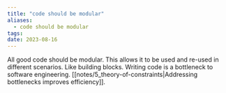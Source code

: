 ```yaml
---
title: "code should be modular"
aliases:
  - code should be modular
tags: 
date: 2023-08-16
---
```


All good code should be modular. This allows it to be used and re-used in different scenarios. Like building blocks. Writing code is a bottleneck to software engineering. [[notes/5_theory-of-constraints|Addressing bottlenecks improves efficiency]].